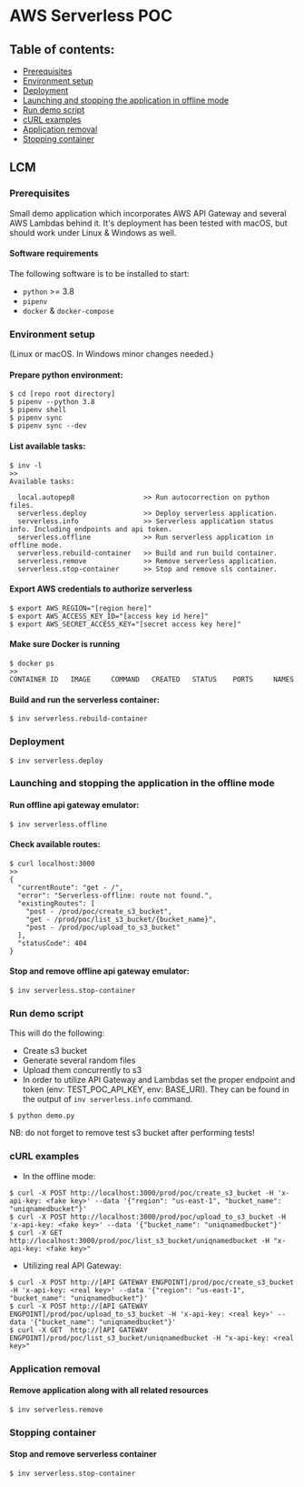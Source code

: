# AWS Serverless POC

## Table of contents:

- [Prerequisites](#prerequisites)
- [Environment setup](#env_setup)
- [Deployment](#deployment)
- [Launching and stopping the application in offline mode](#launch)
- [Run demo script](#demo)
- [cURL examples](#examples)
- [Application removal](#removal)
- [Stopping container](#stop)

## LCM

### Prerequisites <div id='prerequisites'/>

Small demo application which incorporates AWS API Gateway and several AWS Lambdas behind it. It's deployment has been
tested with macOS, but should work under Linux & Windows as well.

#### Software requirements

The following software is to be installed to start:

- `python` >= 3.8
- `pipenv`
- `docker` & `docker-compose`

### Environment setup <div id='env_setup'/>

(Linux or macOS. In Windows minor changes needed.)

#### Prepare python environment:

```
$ cd [repo root directory]
$ pipenv --python 3.8
$ pipenv shell
$ pipenv sync
$ pipenv sync --dev
```

#### List available tasks:

```
$ inv -l
>>
Available tasks:

  local.autopep8                 >> Run autocorrection on python files.
  serverless.deploy              >> Deploy serverless application.
  serverless.info                >> Serverless application status info. Including endpoints and api token.
  serverless.offline             >> Run serverless application in offline mode.
  serverless.rebuild-container   >> Build and run build container.
  serverless.remove              >> Remove serverless application.
  serverless.stop-container      >> Stop and remove sls container.

```

#### Export AWS credentials to authorize serverless

```
$ export AWS_REGION="[region here]"
$ export AWS_ACCESS_KEY_ID="[access key id here]"
$ export AWS_SECRET_ACCESS_KEY="[secret access key here]"

```

#### Make sure Docker is running

```
$ docker ps
>>
CONTAINER ID   IMAGE     COMMAND   CREATED   STATUS    PORTS     NAMES
```

#### Build and run the serverless container:

```
$ inv serverless.rebuild-container
```

### Deployment <div id='deployment'/>

```
$ inv serverless.deploy
```

### Launching and stopping the application in the offline mode <div id='launch'/>

#### Run offline api gateway emulator:

```
$ inv serverless.offline
```

#### Check available routes:

```
$ curl localhost:3000
>>
{
  "currentRoute": "get - /",
  "error": "Serverless-offline: route not found.",
  "existingRoutes": [
    "post - /prod/poc/create_s3_bucket",
    "get - /prod/poc/list_s3_bucket/{bucket_name}",
    "post - /prod/poc/upload_to_s3_bucket"
  ],
  "statusCode": 404
}
```

#### Stop and remove offline api gateway emulator:

```
$ inv serverless.stop-container
```

### Run demo script <div id='demo'/>

This will do the following:

* Create s3 bucket
* Generate several random files
* Upload them concurrently to s3
* In order to utilize API Gateway and Lambdas set the proper endpoint and token (env: TEST_POC_API_KEY, env: BASE_URI).
  They can be found in the output of `inv serverless.info` command.

```
$ python demo.py
```

NB: do not forget to remove test s3 bucket after performing tests!

### cURL examples <div id='examples'/>

* In the offline mode:

```
$ curl -X POST http://localhost:3000/prod/poc/create_s3_bucket -H 'x-api-key: <fake key>' --data '{"region": "us-east-1", "bucket_name": "uniqnamedbucket"}'
$ curl -X POST http://localhost:3000/prod/poc/upload_to_s3_bucket -H 'x-api-key: <fake key>' --data '{"bucket_name": "uniqnamedbucket"}'
$ curl -X GET  http://localhost:3000/prod/poc/list_s3_bucket/uniqnamedbucket -H "x-api-key: <fake key>"
```

* Utilizing real API Gateway:

```
$ curl -X POST http://[API GATEWAY ENGPOINT]/prod/poc/create_s3_bucket -H 'x-api-key: <real key>' --data '{"region": "us-east-1", "bucket_name": "uniqnamedbucket"}'
$ curl -X POST http://[API GATEWAY ENGPOINT]/prod/poc/upload_to_s3_bucket -H 'x-api-key: <real key>' --data '{"bucket_name": "uniqnamedbucket"}'
$ curl -X GET  http://[API GATEWAY ENGPOINT]/prod/poc/list_s3_bucket/uniqnamedbucket -H "x-api-key: <real key>"
```

### Application removal <div id='removal'/>

#### Remove application along with all related resources

```
$ inv serverless.remove
```

### Stopping container <div id='stop'/>

#### Stop and remove serverless container

```
$ inv serverless.stop-container
```
